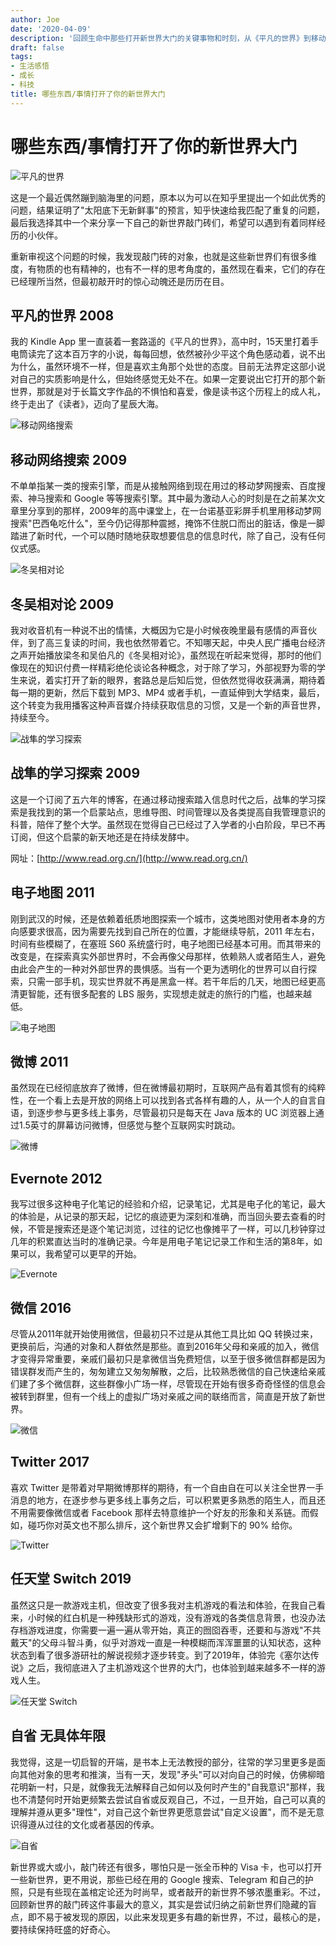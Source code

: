 ```yaml
---
author: Joe
date: '2020-04-09'
description: '回顾生命中那些打开新世界大门的关键事物和时刻，从《平凡的世界》到移动搜索，从电子地图到任天堂 Switch，每一个都带来了新的视角和体验。'
draft: false
tags:
- 生活感悟
- 成长
- 科技
title: 哪些东西/事情打开了你的新世界大门
---
```


# 哪些东西/事情打开了你的新世界大门

![平凡的世界](/images/posts/things-that-opened-new-world/image-1.webp)

这是一个最近偶然蹦到脑海里的问题，原本以为可以在知乎里提出一个如此优秀的问题，结果证明了"太阳底下无新鲜事"的预言，知乎快速给我匹配了重复的问题，最后我选择其中一个来分享一下自己的新世界敲门砖们，希望可以遇到有着同样经历的小伙伴。

重新审视这个问题的时候，我发现敲门砖的对象，也就是这些新世界们有很多维度，有物质的也有精神的，也有不一样的思考角度的，虽然现在看来，它们的存在已经理所当然，但最初敲开时的惊心动魄还是历历在目。

## 平凡的世界 2008

我的 Kindle App 里一直装着一套路遥的《平凡的世界》，高中时，15天里打着手电筒读完了这本百万字的小说，每每回想，依然被孙少平这个角色感动着，说不出为什么，虽然环境不一样，但是喜欢主角那个处世的态度。目前无法界定这部小说对自己的实质影响是什么，但始终感觉无处不在。如果一定要说出它打开的那个新世界，那就是对于长篇文字作品的不惧怕和喜爱，像是读书这个历程上的成人礼，终于走出了《读者》，迈向了星辰大海。

![移动网络搜索](/images/posts/things-that-opened-new-world/image-2.webp)

## 移动网络搜索 2009

不单单指某一类的搜索引擎，而是从接触网络到现在用过的移动梦网搜索、百度搜索、神马搜索和 Google 等等搜索引擎。其中最为激动人心的时刻是在之前某次文章里分享到的那样，2009年的高中课堂上，在一台诺基亚彩屏手机里用移动梦网搜索"巴西龟吃什么"，至今仍记得那种震撼，掩饰不住脱口而出的脏话，像是一脚踏进了新时代，一个可以随时随地获取想要信息的信息时代，除了自己，没有任何仪式感。

![冬吴相对论](/images/posts/things-that-opened-new-world/image-3.webp)

## 冬吴相对论 2009

我对收音机有一种说不出的情愫，大概因为它是小时候夜晚里最有感情的声音伙伴，到了高三复读的时间，我也依然带着它。不知哪天起，中央人民广播电台经济之声开始播放梁冬和吴伯凡的《冬吴相对论》，虽然现在听起来觉得，那时的他们像现在的知识付费一样精彩绝伦谈论各种概念，对于除了学习，外部视野为零的学生来说，着实打开了新的眼界，套路总是后知后觉，但依然觉得收获满满，期待着每一期的更新，然后下载到 MP3、MP4 或者手机，一直延伸到大学结束，最后，这个转变为我用播客这种声音媒介持续获取信息的习惯，又是一个新的声音世界，持续至今。

![战隼的学习探索](/images/posts/things-that-opened-new-world/image-4.webp)

## 战隼的学习探索 2009

这是一个订阅了五六年的博客，在通过移动搜索踏入信息时代之后，战隼的学习探索是我找到的第一个启蒙站点，思维导图、时间管理以及各类提高自我管理意识的科普，陪伴了整个大学。虽然现在觉得自己已经过了入学者的小白阶段，早已不再订阅，但这个启蒙的新天地还是在持续发酵中。

网址：[http://www.read.org.cn/](http://www.read.org.cn/)

## 电子地图 2011

刚到武汉的时候，还是依赖着纸质地图探索一个城市，这类地图对使用者本身的方向感要求很高，因为需要先找到自己所在的位置，才能继续导航，2011 年左右，时间有些模糊了，在塞班 S60 系统盛行时，电子地图已经基本可用。而其带来的改变是，在探索真实外部世界时，不会再像父母那样，依赖熟人或者陌生人，避免由此会产生的一种对外部世界的畏惧感。当有一个更为透明化的世界可以自行探索，只需一部手机，现实世界就不再是黑盒一样。若干年后的几天，地图已经更高清更智能，还有很多配套的 LBS 服务，实现想走就走的旅行的门槛，也越来越低。

![电子地图](/images/posts/things-that-opened-new-world/image-5.webp)

## 微博 2011

虽然现在已经彻底放弃了微博，但在微博最初期时，互联网产品有着其惯有的纯粹性，在一个看上去是开放的网络上可以找到各式各样有趣的人，从一个人的自言自语，到逐步参与更多线上事务，尽管最初只是每天在 Java 版本的 UC 浏览器上通过1.5英寸的屏幕访问微博，但感觉与整个互联网实时跳动。

![微博](/images/posts/things-that-opened-new-world/image-6.webp)

## Evernote 2012

我写过很多这种电子化笔记的经验和介绍，记录笔记，尤其是电子化的笔记，最大的体验是，从记录的那天起，记忆的痕迹更为深刻和准确，而当回头要去查看的时候，不管是搜索还是逐个笔记浏览，过往的记忆也像摊平了一样，可以几秒钟穿过几年的积累直达当时的准确记录。今年是用电子笔记记录工作和生活的第8年，如果可以，我希望可以更早的开始。

![Evernote](/images/posts/things-that-opened-new-world/image-7.webp)

## 微信 2016

尽管从2011年就开始使用微信，但最初只不过是从其他工具比如 QQ 转换过来，更换前后，沟通的对象和人群依然是那些。直到2016年父母和亲戚的加入，微信才变得异常重要，亲戚们最初只是拿微信当免费短信，以至于很多微信群都是因为错误群发而产生的，匆匆建立又匆匆解散，之后，比较熟悉微信的自己快速给亲戚们建了多个微信群，这些群像小广场一样，尽管现在开始有很多奇奇怪怪的信息会被转到群里，但有一个线上的虚拟广场对亲戚之间的联络而言，简直是开放了新世界。

![微信](/images/posts/things-that-opened-new-world/image-8.webp)

## Twitter 2017

喜欢 Twitter 是带着对早期微博那样的期待，有一个自由自在可以关注全世界一手消息的地方，在逐步参与更多线上事务之后，可以积累更多熟悉的陌生人，而且还不用需要像微信或者 Facebook 那样去特意维护一个好友的形象和关系链。而假如，碰巧你对英文也不那么排斥，这个新世界又会扩增剩下的 90% 给你。

![Twitter](/images/posts/things-that-opened-new-world/image-9.webp)

## 任天堂 Switch 2019

虽然这只是一款游戏主机，但改变了很多我对主机游戏的看法和体验，在我自己看来，小时候的红白机是一种残缺形式的游戏，没有游戏的各类信息背景，也没办法存档游戏进度，你需要一遍一遍从零开始，真正的囫囵吞枣，还要和与游戏"不共戴天"的父母斗智斗勇，似乎对游戏一直是一种模糊而浑浑噩噩的认知状态，这种状态到看了很多游研社的解说视频才逐步转变。到了2019年，体验完《塞尔达传说》之后，我彻底进入了主机游戏这个世界的大门，也体验到越来越多不一样的游戏人生。

![任天堂 Switch](/images/posts/things-that-opened-new-world/image-10.webp)

## 自省 无具体年限

我觉得，这是一切启智的开端，是书本上无法教授的部分，往常的学习里更多是面向其他对象的思考和推演，当有一天，发现"矛头"可以对向自己的时候，仿佛柳暗花明新一村，只是，就像我无法解释自己如何以及何时产生的"自我意识"那样，我也不清楚何时开始更频繁去尝试自省或反观自己，不过，一旦开始，自己可以真的理解并遵从更多"理性"，对自己这个新世界更愿意尝试"自定义设置"，而不是无意识得遵从过往的文化或者基因的传承。

![自省](/images/posts/things-that-opened-new-world/image-11.webp)

新世界或大或小，敲门砖还有很多，哪怕只是一张全币种的 Visa 卡，也可以打开一些新世界，更不用说，那些已经在用的 Google 搜索、Telegram 和自己的护照，只是有些现在盖棺定论还为时尚早，或者敲开的新世界不够浓墨重彩。不过，回顾新世界的敲门砖这件事最大的意义，其实是尝试归纳之前新世界们隐藏的盲点，即不易于被发现的原因，以此来发现更多有趣的新世界，不过，最核心的是，要持续保持旺盛的好奇心。